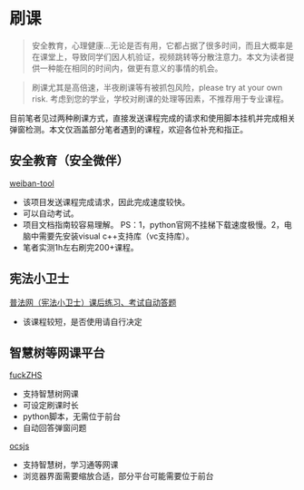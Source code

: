 # 刷课

> 安全教育，心理健康...无论是否有用，它都占据了很多时间，而且大概率是在课堂上，导致同学们因人机验证，视频跳转等分散注意力。本文为读者提供一种能在相同的时间内，做更有意义的事情的机会。

> 刷课尤其是高倍速，半夜刷课等有被抓包风险，please try at your own risk.
> 考虑到您的学业，学校对刷课的处理等因素，不推荐用于专业课程。

目前笔者见过两种刷课方式，直接发送课程完成的请求和使用脚本挂机并完成相关弹窗检测。本文仅涵盖部分笔者遇到的课程，欢迎各位补充和指正。

## 安全教育（安全微伴）

[weiban-tool](https://github.com/Coaixy/weiban-tool)

- 该项目发送课程完成请求，因此完成速度较快。
- 可以自动考试。
- 项目文档指南较容易理解。 PS：1，python官网不挂梯下载速度极慢。2，电脑中需要先安装visual c++支持库（vc支持库）。
- 笔者实测1h左右刷完200+课程。

## 宪法小卫士

[普法网（宪法小卫士）课后练习、考试自动答题](https://greasyfork.org/zh-CN/scripts/430038-%E6%99%AE%E6%B3%95%E7%BD%91-%E5%AE%AA%E6%B3%95%E5%B0%8F%E5%8D%AB%E5%A3%AB-%E8%AF%BE%E5%90%8E%E7%BB%83%E4%B9%A0-%E8%80%83%E8%AF%95%E8%87%AA%E5%8A%A8%E7%AD%94%E9%A2%98)

- 该课程较短，是否使用请自行决定

## 智慧树等网课平台

[fuckZHS](https://github.com/VermiIIi0n/fuckZHS)

- 支持智慧树网课
- 可设定刷课时长
- python脚本，无需位于前台
- 自动回答弹窗问题

[ocsjs](https://docs.ocsjs.com/docs/quickly-start)

- 支持智慧树，学习通等网课
- 浏览器界面需要缩放合适，部分平台可能需要位于前台

